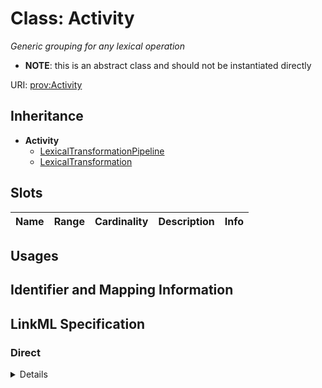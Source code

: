 # Class: Activity
_Generic grouping for any lexical operation_



* __NOTE__: this is an abstract class and should not be instantiated directly



URI: [prov:Activity](http://www.w3.org/ns/prov#Activity)




## Inheritance

* **Activity**
    * [LexicalTransformationPipeline](LexicalTransformationPipeline.md)
    * [LexicalTransformation](LexicalTransformation.md)




## Slots

| Name | Range | Cardinality | Description  | Info |
| ---  | --- | --- | --- | --- |


## Usages



## Identifier and Mapping Information









## LinkML Specification

<!-- TODO: investigate https://stackoverflow.com/questions/37606292/how-to-create-tabbed-code-blocks-in-mkdocs-or-sphinx -->

### Direct

<details>
```yaml
name: Activity
description: Generic grouping for any lexical operation
from_schema: https://w3id.org/linkml/lexical_index
abstract: true
class_uri: prov:Activity

```
</details>

### Induced

<details>
```yaml
name: Activity
description: Generic grouping for any lexical operation
from_schema: https://w3id.org/linkml/lexical_index
abstract: true
class_uri: prov:Activity

```
</details>